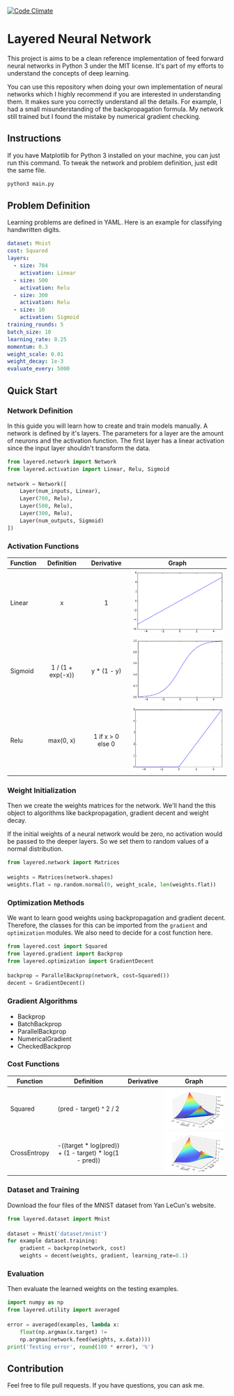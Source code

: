 [![Code Climate][1]][2]

[1]: https://codeclimate.com/github/danijar/layered/badges/gpa.svg
[2]: https://codeclimate.com/github/danijar/layered

Layered Neural Network
======================

This project is aims to be a clean reference implementation of feed forward
neural networks in Python 3 under the MIT license. It's part of my efforts to
understand the concepts of deep learning.

You can use this repository when doing your own implementation of neural
networks which I highly recommend if you are interested in understanding them.
It makes sure you correctly understand all the details. For example, I had a
small misunderstanding of the backpropagation formula. My network still trained
but I found the mistake by numerical gradient checking.

Instructions
------------

If you have Matplotlib for Python 3 installed on your machine, you can just run
this command. To tweak the network and problem definition, just edit the same
file.

```bash
python3 main.py
```

Problem Definition
------------------

Learning problems are defined in YAML. Here is an example for classifying
handwritten digits.

```yaml
dataset: Mnist
cost: Squared
layers:
  - size: 784
    activation: Linear
  - size: 500
    activation: Relu
  - size: 300
    activation: Relu
  - size: 10
    activation: Sigmoid
training_rounds: 5
batch_size: 10
learning_rate: 0.25
momentum: 0.3
weight_scale: 0.01
weight_decay: 1e-3
evaluate_every: 5000
```

Quick Start
-----------

### Network Definition

In this guide you will learn how to create and train models manually. A network
is defined by it's layers. The parameters for a layer are the amount of neurons
and the activation function. The first layer has a linear activation since the
input layer shouldn't transform the data.

```python
from layered.network import Network
from layered.activation import Linear, Relu, Sigmoid

network = Network([
    Layer(num_inputs, Linear),
    Layer(700, Relu),
    Layer(500, Relu),
    Layer(300, Relu),
    Layer(num_outputs, Sigmoid)
])
```
### Activation Functions

| Function | Definition | Derivative | Graph |
| -------- | :--------: | :--------: | ----- |
| Linear | x | 1 | ![Linear activation](image/linear.png) |
| Sigmoid | 1 / (1 + exp(-x)) | y * (1 - y) | ![Sigmoid activation](image/sigmoid.png) |
| Relu | max(0, x) | 1 if x > 0 else 0 | ![Relu activation](image/relu.png) |

### Weight Initialization

Then we create the weights matrices for the network. We'll hand the this object
to algorithms like backpropagation, gradient decent and weight decay.

If the initial weights of a neural network would be zero, no activation would
be passed to the deeper layers. So we set them to random values of a normal
distribution.

```python
from layered.network import Matrices

weights = Matrices(network.shapes)
weights.flat = np.random.normal(0, weight_scale, len(weights.flat))
```

### Optimization Methods

We want to learn good weights using backpropagation and gradient decent.
Therefore, the classes for this can be imported from the `gradient` and
`optimization` modules. We also need to decide for a cost function here.

```python
from layered.cost import Squared
from layered.gradient import Backprop
from layered.optimization import GradientDecent

backprop = ParallelBackprop(network, cost=Squared())
decent = GradientDecent()
```

### Gradient Algorithms

- Backprop
- BatchBackprop
- ParallelBackprop
- NumericalGradient
- CheckedBackprop

### Cost Functions

| Function | Definition | Derivative | Graph |
| -------- | :--------: | :--------: | ----- |
| Squared | (pred - target) ^ 2 / 2 | | ![Squared cost](image/squared.png) |
| CrossEntropy | -((target * log(pred)) + (1 - target) * log(1 - pred)) | | ![Cross Entropy cost](image/cross-entropy.png) |

### Dataset and Training

Download the four files of the MNIST dataset from Yan LeCun's website.

```python
from layered.dataset import Mnist

dataset = Mnist('dataset/mnist')
for example dataset.training:
    gradient = backprop(network, cost)
    weights = decent(weights, gradient, learning_rate=0.1)
```

### Evaluation

Then evaluate the learned weights on the testing examples.

```python
import numpy as np
from layered.utility import averaged

error = averaged(examples, lambda x:
    float(np.argmax(x.target) !=
    np.argmax(network.feed(weights, x.data))))
print('Testing error', round(100 * error), '%')
```

Contribution
------------

Feel free to file pull requests. If you have questions, you can ask me.
